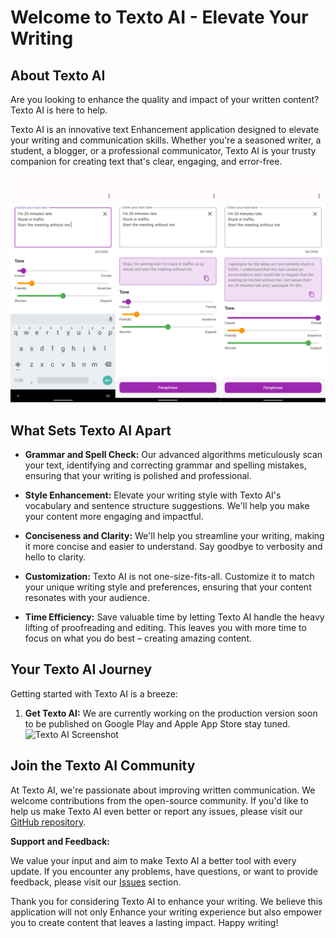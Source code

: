 # Welcome to Texto AI - Elevate Your Writing

## About Texto AI

Are you looking to enhance the quality and impact of your written content? Texto AI is here to help. 

Texto AI is an innovative text Enhancement application designed to elevate your writing and communication skills. Whether you're a seasoned writer, a student, a blogger, or a professional communicator, Texto AI is your trusty companion for creating text that's clear, engaging, and error-free.

![Texto AI Screenshot](/assetsimg/one.png)

## What Sets Texto AI Apart

- **Grammar and Spell Check:** Our advanced algorithms meticulously scan your text, identifying and correcting grammar and spelling mistakes, ensuring that your writing is polished and professional.

- **Style Enhancement:** Elevate your writing style with Texto AI's vocabulary and sentence structure suggestions. We'll help you make your content more engaging and impactful.

- **Conciseness and Clarity:** We'll help you streamline your writing, making it more concise and easier to understand. Say goodbye to verbosity and hello to clarity.

- **Customization:** Texto AI is not one-size-fits-all. Customize it to match your unique writing style and preferences, ensuring that your content resonates with your audience.

- **Time Efficiency:** Save valuable time by letting Texto AI handle the heavy lifting of proofreading and editing. This leaves you with more time to focus on what you do best – creating amazing content.

## Your Texto AI Journey

Getting started with Texto AI is a breeze:

1. **Get Texto AI:** We are currently working on the production version soon to be published on Google Play and Apple App Store stay tuned.
![Texto AI Screenshot]([/assetsimg/one.png](https://e7.pngegg.com/pngimages/390/549/png-clipart-apple-app-store-advertisement-iphone-app-store-android-coming-soon-electronics-text.png))


## Join the Texto AI Community

At Texto AI, we're passionate about improving written communication. We welcome contributions from the open-source community. If you'd like to help us make Texto AI even better or report any issues, please visit our [GitHub repository](https://github.com/yourusername/texto-ai). 

**Support and Feedback:**

We value your input and aim to make Texto AI a better tool with every update. If you encounter any problems, have questions, or want to provide feedback, please visit our [Issues](https://github.com/yourusername/texto-ai/issues) section.

Thank you for considering Texto AI to enhance your writing. We believe this application will not only Enhance your writing experience but also empower you to create content that leaves a lasting impact. Happy writing!
